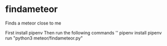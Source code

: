 # findameteor
Finds a meteor close to me

First install pipenv
Then run the following commands
''
pipenv install
pipenv run "python3 meteor/findameteor.py"
